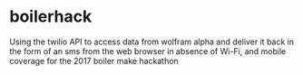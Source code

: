 # boilerhack
Using the twilio API to access data from wolfram alpha and deliver it back in the form of an sms from the web browser in absence of Wi-Fi, and mobile coverage for the 2017 boiler make hackathon 
